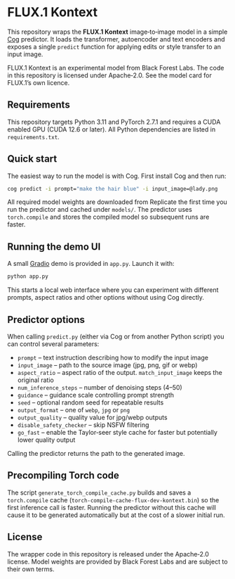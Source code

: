 # FLUX.1 Kontext

This repository wraps the **FLUX.1 Kontext** image‑to‑image model in a simple [Cog](https://github.com/replicate/cog) predictor. It loads the transformer, autoencoder and text encoders and exposes a single `predict` function for applying edits or style transfer to an input image.

FLUX.1 Kontext is an experimental model from Black Forest Labs. The code in this repository is licensed under Apache‑2.0. See the model card for FLUX.1’s own licence.

## Requirements

This repository targets Python 3.11 and PyTorch 2.7.1 and requires a CUDA
enabled GPU (CUDA 12.6 or later). All Python dependencies are listed in
`requirements.txt`.

## Quick start

The easiest way to run the model is with Cog.  First install Cog and then run:

```bash
cog predict -i prompt="make the hair blue" -i input_image=@lady.png
```

All required model weights are downloaded from Replicate the first time you run
the predictor and cached under `models/`. The predictor uses `torch.compile`
and stores the compiled model so subsequent runs are faster.

## Running the demo UI

A small [Gradio](https://gradio.app) demo is provided in `app.py`.  Launch it with:

```bash
python app.py
```

This starts a local web interface where you can experiment with different
prompts, aspect ratios and other options without using Cog directly.

## Predictor options

When calling `predict.py` (either via Cog or from another Python script) you can
control several parameters:

- `prompt` – text instruction describing how to modify the input image
- `input_image` – path to the source image (jpg, png, gif or webp)
- `aspect_ratio` – aspect ratio of the output. `match_input_image` keeps the
  original ratio
- `num_inference_steps` – number of denoising steps (4–50)
- `guidance` – guidance scale controlling prompt strength
- `seed` – optional random seed for repeatable results
- `output_format` – one of `webp`, `jpg` or `png`
- `output_quality` – quality value for jpg/webp outputs
- `disable_safety_checker` – skip NSFW filtering
- `go_fast` – enable the Taylor‐seer style cache for faster but potentially
  lower quality output

Calling the predictor returns the path to the generated image.

## Precompiling Torch code

The script `generate_torch_compile_cache.py` builds and saves a
`torch.compile` cache (`torch-compile-cache-flux-dev-kontext.bin`) so the first
inference call is faster.  Running the predictor without this cache will cause
it to be generated automatically but at the cost of a slower initial run.

## License

The wrapper code in this repository is released under the Apache‑2.0 license.
Model weights are provided by Black Forest Labs and are subject to their own
terms.
